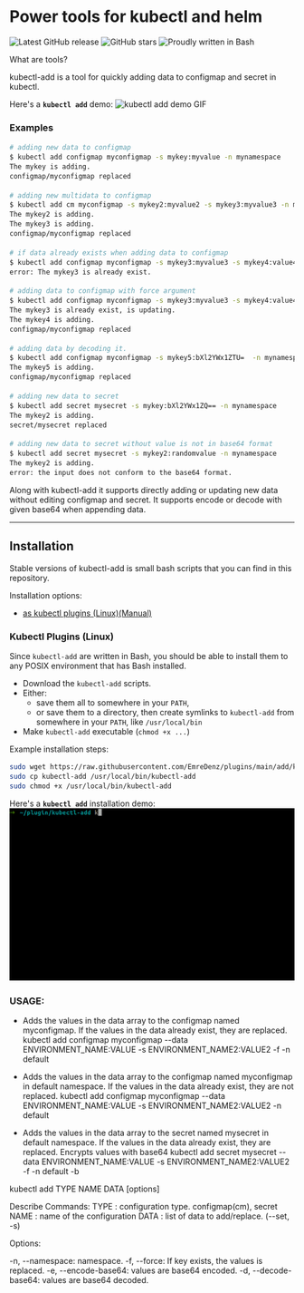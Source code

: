 # Power tools for kubectl and helm

![Latest GitHub release](https://img.shields.io/github/release/EmreDenz/plugins.svg)
![GitHub stars](https://img.shields.io/github/stars/EmreDenz/plugins.svg?label=github%20stars)
![Proudly written in Bash](https://img.shields.io/badge/written%20in-bash-ff69b4.svg)

What are tools?

kubectl-add is a tool for quickly adding data to configmap and secret in kubectl.

Here's a **`kubectl add`** demo:
![kubectl add demo GIF](demo/kubectl-add-demo.gif)

### Examples

```sh
# adding new data to configmap
$ kubectl add configmap myconfigmap -s mykey:myvalue -n mynamespace
The mykey is adding.
configmap/myconfigmap replaced

# adding new multidata to configmap
$ kubectl add cm myconfigmap -s mykey2:myvalue2 -s mykey3:myvalue3 -n mynamespace
The mykey2 is adding.
The mykey3 is adding.
configmap/myconfigmap replaced

# if data already exists when adding data to configmap
$ kubectl add configmap myconfigmap -s mykey3:myvalue3 -s mykey4:value4  -n mynamespace
error: The mykey3 is already exist.

# adding data to configmap with force argument
$ kubectl add configmap myconfigmap -s mykey3:myvalue3 -s mykey4:value4  -n mynamespace -f
The mykey3 is already exist, is updating.
The mykey4 is adding.
configmap/myconfigmap replaced

# adding data by decoding it.
$ kubectl add configmap myconfigmap -s mykey5:bXl2YWx1ZTU=  -n mynamespace -d
The mykey5 is adding.
configmap/myconfigmap replaced

# adding new data to secret
$ kubectl add secret mysecret -s mykey:bXl2YWx1ZQ== -n mynamespace
The mykey2 is adding.
secret/mysecret replaced

# adding new data to secret without value is not in base64 format
$ kubectl add secret mysecret -s mykey2:randomvalue -n mynamespace
The mykey2 is adding.
error: the input does not conform to the base64 format.

```

Along with kubectl-add it supports directly adding or updating new data without editing configmap and secret. It supports encode or decode with given base64 when appending data.

-----

## Installation

Stable versions of kubectl-add is small bash scripts that you can find in this repository.

Installation options:

- [as kubectl plugins (Linux)(Manual)](#kubectl-plugins-linux)

### Kubectl Plugins (Linux)

Since `kubectl-add` are written in Bash, you should be able to install
them to any POSIX environment that has Bash installed.

- Download the `kubectl-add` scripts.
- Either:
    - save them all to somewhere in your `PATH`,
    - or save them to a directory, then create symlinks to `kubectl-add` from somewhere in your `PATH`, like `/usr/local/bin`
- Make `kubectl-add` executable (`chmod +x ...`)

Example installation steps:

``` bash
sudo wget https://raw.githubusercontent.com/EmreDenz/plugins/main/add/kubectl-add
sudo cp kubectl-add /usr/local/bin/kubectl-add
sudo chmod +x /usr/local/bin/kubectl-add
```

Here's a **`kubectl add`** installation demo:
![kubectl add installation demo GIF](demo/kubectl-add-installation-demo.gif)

### USAGE:

* Adds the values in the data array to the configmap named myconfigmap. If the values in the data already exist, they are replaced.
  kubectl add configmap myconfigmap --data ENVIRONMENT_NAME:VALUE -s ENVIRONMENT_NAME2:VALUE2 -f -n default

* Adds the values in the data array to the configmap named myconfigmap in default namespace. If the values in the data already exist, they are not replaced.
  kubectl add configmap myconfigmap --data ENVIRONMENT_NAME:VALUE -s ENVIRONMENT_NAME2:VALUE2 -n default

* Adds the values in the data array to the secret named mysecret in default namespace. If the values in the data already exist, they are replaced. Encrypts values with base64
  kubectl add secret mysecret --data ENVIRONMENT_NAME:VALUE -s ENVIRONMENT_NAME2:VALUE2 -f -n default -b

kubectl add TYPE NAME DATA [options]

Describe Commands:
TYPE                       : configuration type. configmap(cm), secret
NAME                       : name of the configuration
DATA                       : list of data to add/replace. (--set, -s)

Options:

-n, --namespace: namespace.
-f, --force: If key exists, the values is replaced.
-e, --encode-base64: values are base64 encoded.
-d, --decode-base64: values are base64 decoded.
